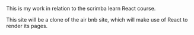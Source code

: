This is my work in relation to the scrimba learn React course. 

This site will be a clone of the air bnb site, which will make use of React to render its pages.